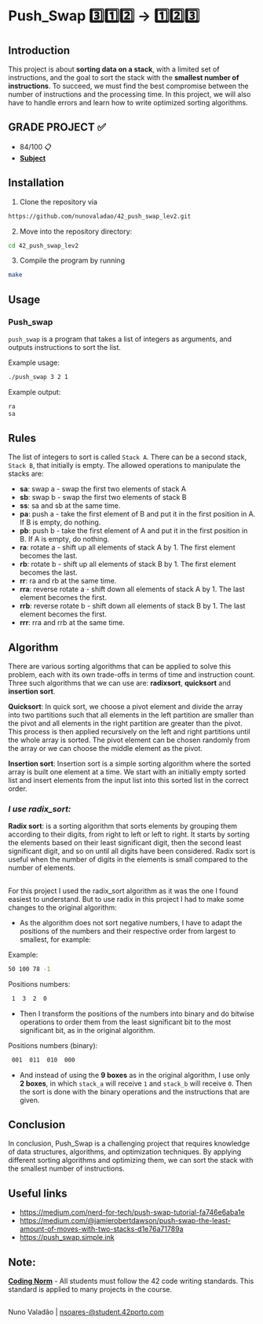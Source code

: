 
# Push_Swap 3️⃣1️⃣2️⃣ -> 1️⃣2️⃣3️⃣

## Introduction
This project is about **sorting data on a stack**, with a limited set of instructions, and the goal to sort the stack with the **smallest number of instructions**. To succeed, we must find the best compromise between the number of instructions and the processing time. In this project, we will also have to handle errors and learn how to write optimized sorting algorithms.

## GRADE PROJECT ✅
- 84/100 📋
- [**Subject**](https://github.com/nunovaladao/42_push_swap_lev2/blob/main/extras/en.subject.pdf) 

## Installation

1. Clone the repository via
```bash
https://github.com/nunovaladao/42_push_swap_lev2.git
```

2. Move into the repository directory:
```bash
cd 42_push_swap_lev2
```

3. Compile the program by running 
```bash
make
```

## Usage
### Push_swap
`push_swap` is a program that takes a list of integers as arguments, and outputs instructions to sort the list.

Example usage: 
```bash
./push_swap 3 2 1
```
Example output: 
```bash
ra
sa
```

## Rules
The list of integers to sort is called `Stack A`. There can be a second stack, `Stack B`, that initially is empty. The allowed operations to manipulate the stacks are:

- **sa**: swap a - swap the first two elements of stack A
- **sb**: swap b - swap the first two elements of stack B
- **ss**: sa and sb at the same time.
- **pa**: push a - take the first element of B and put it in the first position in A. If B is empty, do nothing.
- **pb**: push b - take the first element of A and put it in the first position in B. If A is empty, do nothing.
- **ra**: rotate a - shift up all elements of stack A by 1. The first element becomes the last.
- **rb**: rotate b - shift up all elements of stack B by 1. The first element becomes the last.
- **rr**: ra and rb at the same time.
- **rra**: reverse rotate a - shift down all elements of stack A by 1. The last element becomes the first.
- **rrb**: reverse rotate b - shift down all elements of stack B by 1. The last element becomes the first.
- **rrr**: rra and rrb at the same time.

## Algorithm
There are various sorting algorithms that can be applied to solve this problem, each with its own trade-offs in terms of time and instruction count. Three such algorithms that we can use are: **radixsort**, **quicksort** and **insertion sort**. 

**Quicksort**: In quick sort, we choose a pivot element and divide the array into two partitions such that all elements in the left partition are smaller than the pivot and all elements in the right partition are greater than the pivot. This process is then applied recursively on the left and right partitions until the whole array is sorted. The pivot element can be chosen randomly from the array or we can choose the middle element as the pivot.

**Insertion sort**: Insertion sort is a simple sorting algorithm where the sorted array is built one element at a time. We start with an initially empty sorted list and insert elements from the input list into this sorted list in the correct order.

### ***I use radix_sort:*** 

**Radix sort**: is a sorting algorithm that sorts elements by grouping them according to their digits, from right to left or left to right. It starts by sorting the elements based on their least significant digit, then the second least significant digit, and so on until all digits have been considered. Radix sort is useful when the number of digits in the elements is small compared to the number of elements.
##
For this project I used the radix_sort algorithm as it was the one I found easiest to understand.
But to use radix in this project I had to make some changes to the original algorithm:
- As the algorithm does not sort negative numbers, I have to adapt the positions of the numbers and their respective order from largest to smallest, for example:

Example:
```bash
50 100 78 -1
```
Positions numbers:
```bash
 1  3  2  0
```

- Then I transform the positions of the numbers into binary and do bitwise operations to order them from the least significant bit to the most significant bit, as in the original algorithm.

Positions numbers (binary):
```bash
 001  011  010  000
```
- And instead of using the **9 boxes** as in the original algorithm, I use only **2 boxes**, in which `stack_a` will receive `1` and `stack_b` will receive `0`. Then the sort is done with the binary operations and the instructions that are given.

## Conclusion
In conclusion, Push_Swap is a challenging project that requires knowledge of data structures, algorithms, and optimization techniques. By applying different sorting algorithms and optimizing them, we can sort the stack with the smallest number of instructions.

## Useful links

- https://medium.com/nerd-for-tech/push-swap-tutorial-fa746e6aba1e
- https://medium.com/@jamierobertdawson/push-swap-the-least-amount-of-moves-with-two-stacks-d1e76a71789a
- https://push_swap.simple.ink

## Note:

[**Coding Norm**](https://github.com/nunovaladao/42_push_swap_lev2/blob/main/extras/en_norm.pdf) - All students must follow the 42 code writing standards. This standard is applied to many projects in the course.
##
Nuno Valadão | nsoares-@student.42porto.com

